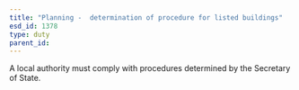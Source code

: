 ```yaml
---
title: "Planning -  determination of procedure for listed buildings"
esd_id: 1378
type: duty
parent_id:  
---
```


A local authority must comply with procedures determined by the Secretary of State.

